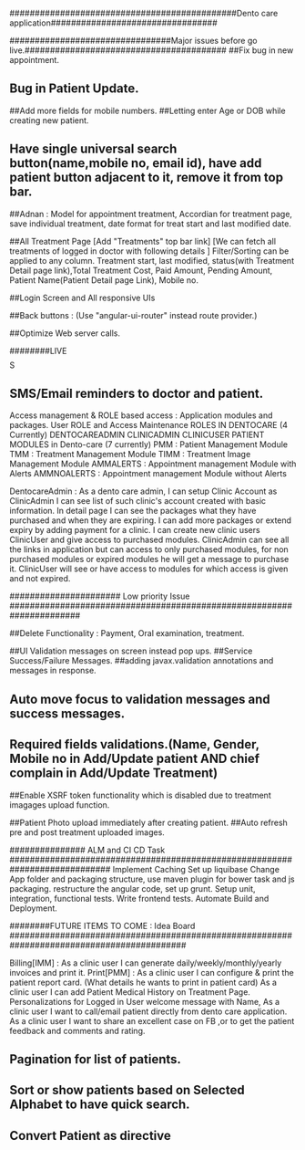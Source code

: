 
#############################################Dento care application#################################

################################Major issues before go live.########################################
##Fix bug in new appointment.
## Bug in Patient Update.
##Add more fields for mobile numbers.
##Letting enter Age or DOB while creating new patient.
## Have single universal search button(name,mobile no, email id), have add patient button adjacent to it, remove it from top bar.

##Adnan : Model for appointment treatment, Accordian for treatment page, save individual treatment, date format for treat start and last modified date.


##All Treatment Page [Add "Treatments" top bar link]
[We can fetch all treatments of logged in doctor with following details ]
Filter/Sorting can be applied to any column.
Treatment start, last modified, status(with Treatment Detail page link),Total Treatment Cost, Paid Amount, Pending Amount, Patient Name(Patient Detail page Link), Mobile no.

##Login Screen and All responsive UIs

##Back buttons : (Use "angular-ui-router" instead route provider.)

##Optimize Web server calls.

########LIVE$$$$$$$$$$$$$$$$S

## SMS/Email reminders to doctor and patient.

Access management & ROLE based access : Application modules and packages.
User ROLE and Access Maintenance
ROLES IN DENTOCARE (4 Currently)
    DENTOCAREADMIN
    CLINICADMIN
    CLINICUSER
    PATIENT
MODULES in Dento-care (7 currently)
    PMM : Patient Management Module
    TMM : Treatment Management Module
    TIMM : Treatment Image Management Module
    AMMALERTS : Appointment management Module with Alerts
    AMMNOALERTS : Appointment management Module without Alerts

DentocareAdmin :
    As a dento care admin,
    I can setup Clinic Account as ClinicAdmin
    I can see list of such clinic's account created with basic information.
    In detail page I can see the packages what they have purchased and when they are expiring.
    I can add more packages or extend expiry by adding payment for a clinic.
    I can create new clinic users ClinicUser and give access to purchased modules.
    ClinicAdmin can see all the links in application but can access to only purchased modules, for non purchased modules
    or expired modules he will get a message to purchase it.
    ClinicUser will see or have access to modules for which access is given and not expired.

###################### Low priority Issue ######################################################################

##Delete Functionality : Payment, Oral examination, treatment.

##UI Validation messages on screen instead pop ups.
##Service Success/Failure Messages.
##adding javax.validation annotations and messages in response.
## Auto move focus to validation messages and success messages.
## Required fields validations.(Name, Gender, Mobile no in Add/Update patient AND chief complain in Add/Update Treatment)

##Enable XSRF token functionality which is disabled due to treatment imagages upload function.

##Patient Photo upload immediately after creating patient.
##Auto refresh pre and post treatment uploaded images.

############### ALM and CI CD Task ############################################################################
Implement Caching
Set up liquibase
Change App folder and packaging structure, use maven plugin for bower task and js packaging.
restructure the angular code, set up grunt.
Setup unit, integration, functional tests.
Write frontend tests.
Automate Build and Deployment.

########FUTURE ITEMS TO COME : Idea Board  ###########################################################################################

Billing[IMM] : As a clinic user I can generate daily/weekly/monthly/yearly invoices and print it.
Print[PMM] : As a clinic user I can configure & print the patient report card. (What details he wants to print in patient card)
As a clinic user I can add Patient Medical History on Treatment Page.
Personalizations for Logged in User welcome message with Name,
As a clinic user I want to call/email patient directly from dento care application.
As a clinic user I want to share an excellent case on FB ,or to get the patient feedback and comments and rating.
## Pagination for list of patients.
## Sort or show patients based on Selected Alphabet to have quick search.
## Convert Patient as directive
